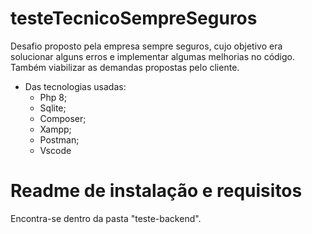# testeTecnicoSempreSeguros
Desafio proposto pela empresa sempre seguros, cujo objetivo era solucionar alguns erros e implementar algumas melhorias no código. Também viabilizar as demandas propostas pelo cliente.

- Das tecnologias usadas:
	- Php 8;
	- Sqlite;
	- Composer;
	- Xampp;
	- Postman;
	- Vscode

# Readme de instalação e requisitos
Encontra-se dentro da pasta "teste-backend".
 
